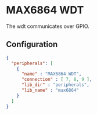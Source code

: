 # MAX6864 WDT

The wdt communicates over GPIO. 

## Configuration

```json
{
  "peripherals": [
    {
      "name" : "MAX6864 WDT",
      "connection" : [ 7, 8, 9 ],
      "lib_dir" : "peripherals",
      "lib_name" : "max6864"
    }
  ]
}
```